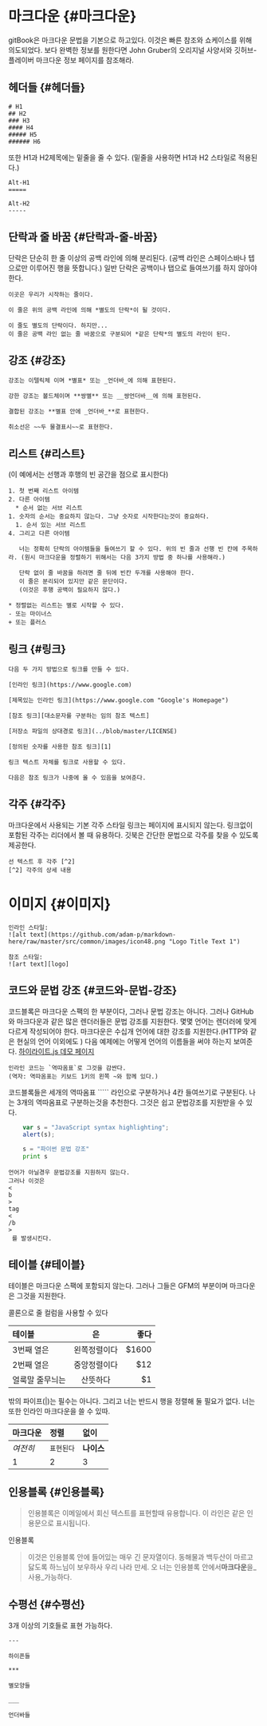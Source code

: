 # 마크다운 {#마크다운}

gitBook은 마크다운 문법을 기본으로 하고있다. 이것은 빠른 참조와 쇼케이스를 위해 의도되었다. 보다 완벽한 정보를 원한다면 John Gruber의 오리지널 사양서와 깃허브-플레이버 마크다운 정보 페이지를 참조해라.

## 헤더들 {#헤더들}

```
# H1
## H2
### H3
#### H4
##### H5
###### H6
```

또한 H1과 H2제목에는 밑줄을 줄 수 있다. \(밑줄을 사용하면 H1과 H2 스타일로 적용된다.\)

```
Alt-H1
=====

Alt-H2
-----
```

## 단락과 줄 바꿈 {#단락과-줄-바꿈}

단락은 단순히 한 줄 이상의 공백 라인에 의해 분리된다. \(공백 라인은 스페이스바나 텝으로만 이루어진 행을 뜻합니다.\) 일반 단락은 공백이나 탭으로 들여쓰기를 하지 않아야 한다.

```
이곳은 우리가 시작하는 줄이다.

이 줄은 위의 공백 라인에 의해 *별도의 단락*이 될 것이다.

이 줄도 별도의 단락이다. 하지만...
이 줄은 공백 라인 없는 줄 바꿈으로 구분되어 *같은 단락*의 별도의 라인이 된다.
```

## 강조 {#강조}

```
강조는 이텔릭체 이며 *별표* 또는 _언더바_에 의해 표현된다.

강한 강조는 볼드체이며 **쌍별** 또는 __쌍언더바__에 의해 표현된다.

결합된 강조는 **별표 안에 _언더바_**로 표현한다.

취소선은 ~~두 물결표시~~로 표현한다.
```

## 리스트 {#리스트}

\(이 예에서는 선행과 후행의 빈 공간을 점으로 표시한다\)

```
1. 첫 번째 리스트 아이템
2. 다른 아이템
  * 순서 없는 서브 리스트
1. 숫자의 순서는 중요하지 않는다. 그냥 숫자로 시작한다는것이 중요하다.
  1. 순서 있는 서브 리스트
4. 그리고 다른 아이템

   너는 정확히 단락의 아이템들을 들여쓰기 할 수 있다. 위의 빈 줄과 선행 빈 칸에 주목하라. (원시 마크다운을 정렬하기 위해서는 다음 3가지 방법 중 하나를 사용해라.)

   단락 없이 줄 바꿈을 하려면 줄 뒤에 빈칸 두개를 사용해야 한다.  
   이 줄은 분리되어 있지만 같은 문단이다.
   (이것은 후행 공백이 필요하지 않다.)

* 정렬없는 리스트는 별로 시작할 수 있다.
- 또는 마이너스
+ 또는 플러스
```

## 링크 {#링크}

```
다음 두 가지 방법으로 링크를 만들 수 있다.

[인라인 링크](https://www.google.com)

[제목있는 인라인 링크](https://www.google.com "Google's Homepage")

[참조 링크][대소문자를 구분하는 임의 참조 텍스트]

[저장소 파일의 상대경로 링크](../blob/master/LICENSE)

[정의된 숫자를 사용한 참조 링크][1]

링크 텍스트 자체를 링크로 사용할 수 있다.

다음은 참조 링크가 나중에 올 수 있음을 보여준다.
```

## 각주 {#각주}

마크다운에서 사용되는 기본 각주 스타일 링크는 페이지에 표시되지 않는다. 링크없이 포함된 각주는 리더에서 볼 때 유용하다. 깃북은 간단한 문법으로 각주를 찾을 수 있도록 제공한다.

```
선 텍스트 후 각주 [^2]
[^2] 각주의 상세 내용
```

# 이미지 {#이미지}

```
인라인 스타일:
![alt text](https://github.com/adam-p/markdown-here/raw/master/src/common/images/icon48.png "Logo Title Text 1")

참조 스타일:
![art text][logo]
```

## 코드와 문법 강조 {#코드와-문법-강조}

코드블록은 마크다운 스팩의 한 부분이다, 그러나 문법 강조는 아니다. 그러나 GitHub와 마크다운과 같은 많은 렌더러들은 문법 강조를 지원한다. 몇몇 언어는 렌더러에 맞게 다르게 작성되어야 한다. 마크다운은 수십개 언어에 대한 강조를 지원한다.\(HTTP와 같은 현실의 언어 이외에도 \) 다음 예제에는 어떻게 언어의 이름들을 써야 하는지 보여준다. [하이라이트.js 데모 페이지](https://highlightjs.org/static/demo/)

    인라인 코드는 `역따옴표`로 그것을 감싼다.
    (역자: 역따옴표는 키보드 1키의 왼쪽 ~와 함께 있다.)

코드블록들은 세개의 역따옴표 \`\`\`\`\` 라인으로 구분하거나 4칸 들여쓰기로 구분된다. 나는 3개의 역따옴표로 구분하는것을 추천한다. 그것은 쉽고 문법강조를 지원받을 수 있다.

```javascript
    var s = "JavaScript syntax highlighting";
    alert(s);
```

```python
    s = "파이썬 문법 강조"
    print s
```

```
언어가 아닐경우 문법강조를 지원하지 않는다.
그러나 이것은 
<
b
>
tag
<
/b
>
 를 발생시킨다.
```

## 테이블 {#테이블}

테이블은 마크다운 스팩에 포함되지 않는다. 그러나 그들은 GFM의 부분이며 마크다운은 그것을 지원한다.

콜론으로 줄 컬럼을 사용할 수 있다

| 테이블 | 은 | 좋다 |
| :--- | :---: | ---: |
| 3번째 열은 | 왼쪽정렬이다 | $1600 |
| 2번째 열은 | 중앙정렬이다 | $12 |
| 얼룩말 줄무늬는 | 산뜻하다 | $1 |

밖의 파이프\(\|\)는 필수는 아니다. 그리고 너는 반드시 행을 정렬해 둘 필요가 없다. 너는 또한 인라인 마크다운을 쓸 수 있따.

| 마크다운 | 정렬 | 없이 |
| :--- | :--- | :--- |
| _여전히_ | `표현된다` | **나이스** |
| 1 | 2 | 3 |

## 인용블록 {#인용블록}

> 인용블록은 이메일에서 회신 텍스트를 표현할때 유용합니다. 이 라인은 같은 인용문으로 표시됩니다.

인용블록

> 이것은 인용블록 안에 들어있는 매우 긴 문자열이다. 동해물과 백두산이 마르고 닳도록 하느님이 보우하사 우리 나라 만세. 오 너는 인용블록 안에서**마크다운**을_사용_가능하다.

## 수평선 {#수평선}

3개 이상의 기호들로 표현 가능하다.

```
---

하이픈들

***

별모양들

___

언더바들
```



